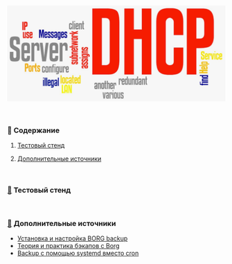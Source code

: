 <p align="center">
<img src="https://github.com/ikozhuhar/DHCP/blob/main/img/DHCP.png">
</p>

<br/>

### :diamond_shape_with_a_dot_inside: <a name='toc'>Содержание</a>

1. [Тестовый стенд](#1)

10. [Дополнительные источники](#recommended_sources)


<br/>

### [:diamond_shape_with_a_dot_inside:](#toc) <a name='1'>Тестовый стенд</a>





















<br/>

### [:diamond_shape_with_a_dot_inside:](#toc) <a name='recommended_sources'>Дополнительные источники</a>

- [Установка и настройка BORG backup](https://www.bytelink.ru/byte-wiki/rezervirovanie-i-backups/ustanovka-i-nastrojka-sistemy-rezervnykh-kopij-borg)
- [Теория и практика бэкапов с Borg](https://habr.com/ru/companies/flant/articles/420055/)
- [Backup с помощью systemd вместо cron](https://ekhlakov.blogspot.com/2014/04/backup-systemd-cron.html)

